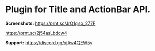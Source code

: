 # Plugin for Title and ActionBar API.

**Screenshots:**
https://prnt.sc/JrQ1qso_277F

https://prnt.sc/2j54asLbdcw4

**Support:** https://discord.gg/xjAw4QEW5y
